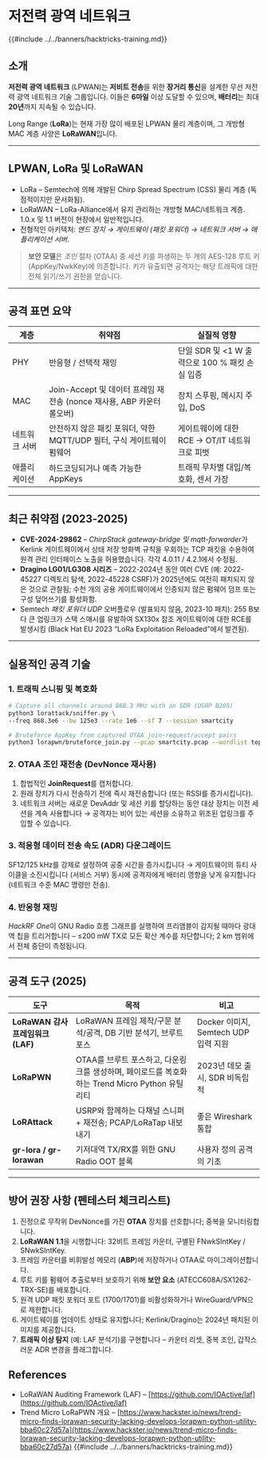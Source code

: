# 저전력 광역 네트워크

{{#include ../../banners/hacktricks-training.md}}

## 소개

**저전력 광역 네트워크** (LPWAN)는 **저비트 전송**을 위한 **장거리 통신**을 설계한 무선 저전력 광역 네트워크 기술 그룹입니다. 
이들은 **6마일** 이상 도달할 수 있으며, **배터리**는 최대 **20년**까지 지속될 수 있습니다.

Long Range (**LoRa**)는 현재 가장 많이 배포된 LPWAN 물리 계층이며, 그 개방형 MAC 계층 사양은 **LoRaWAN**입니다.

---

## LPWAN, LoRa 및 LoRaWAN

* LoRa – Semtech에 의해 개발된 Chirp Spread Spectrum (CSS) 물리 계층 (독점적이지만 문서화됨).
* LoRaWAN – LoRa-Alliance에서 유지 관리하는 개방형 MAC/네트워크 계층. 1.0.x 및 1.1 버전이 현장에서 일반적입니다.
* 전형적인 아키텍처: *엔드 장치 → 게이트웨이 (패킷 포워더) → 네트워크 서버 → 애플리케이션 서버*.

> **보안 모델**은 *조인* 절차 (OTAA) 중 세션 키를 파생하는 두 개의 AES-128 루트 키 (AppKey/NwkKey)에 의존합니다. 키가 유출되면 공격자는 해당 트래픽에 대한 전체 읽기/쓰기 권한을 얻습니다.

---

## 공격 표면 요약

| 계층 | 취약점 | 실질적 영향 |
|-------|----------|------------------|
| PHY | 반응형 / 선택적 재밍 | 단일 SDR 및 <1 W 출력으로 100 % 패킷 손실 입증 |
| MAC | Join-Accept 및 데이터 프레임 재전송 (nonce 재사용, ABP 카운터 롤오버) | 장치 스푸핑, 메시지 주입, DoS |
| 네트워크 서버 | 안전하지 않은 패킷 포워더, 약한 MQTT/UDP 필터, 구식 게이트웨이 펌웨어 | 게이트웨이에 대한 RCE → OT/IT 네트워크로 피벗 |
| 애플리케이션 | 하드코딩되거나 예측 가능한 AppKeys | 트래픽 무차별 대입/복호화, 센서 가장 |

---

## 최근 취약점 (2023-2025)

* **CVE-2024-29862** – *ChirpStack gateway-bridge 및 mqtt-forwarder*가 Kerlink 게이트웨이에서 상태 저장 방화벽 규칙을 우회하는 TCP 패킷을 수용하여 원격 관리 인터페이스 노출을 허용했습니다. 각각 4.0.11 / 4.2.1에서 수정됨.
* **Dragino LG01/LG308 시리즈** – 2022-2024년 동안 여러 CVE (예: 2022-45227 디렉토리 탐색, 2022-45228 CSRF)가 2025년에도 여전히 패치되지 않은 것으로 관찰됨; 수천 개의 공용 게이트웨이에서 인증되지 않은 펌웨어 덤프 또는 구성 덮어쓰기를 활성화함.
* Semtech *패킷 포워더 UDP* 오버플로우 (발표되지 않음, 2023-10 패치): 255 B보다 큰 업링크가 스택 스매시를 유발하여 SX130x 참조 게이트웨이에 대한 RCE를 발생시킴 (Black Hat EU 2023 “LoRa Exploitation Reloaded”에서 발견됨).

---

## 실용적인 공격 기술

### 1. 트래픽 스니핑 및 복호화
```bash
# Capture all channels around 868.3 MHz with an SDR (USRP B205)
python3 lorattack/sniffer.py \
--freq 868.3e6 --bw 125e3 --rate 1e6 --sf 7 --session smartcity

# Bruteforce AppKey from captured OTAA join-request/accept pairs
python3 lorapwn/bruteforce_join.py --pcap smartcity.pcap --wordlist top1m.txt
```
### 2. OTAA 조인 재전송 (DevNonce 재사용)

1. 합법적인 **JoinRequest**를 캡처합니다.
2. 원래 장치가 다시 전송하기 전에 즉시 재전송합니다 (또는 RSSI를 증가시킵니다).
3. 네트워크 서버는 새로운 DevAddr 및 세션 키를 할당하는 동안 대상 장치는 이전 세션을 계속 사용합니다 → 공격자는 비어 있는 세션을 소유하고 위조된 업링크를 주입할 수 있습니다.

### 3. 적응형 데이터 전송 속도 (ADR) 다운그레이드

SF12/125 kHz를 강제로 설정하여 공중 시간을 증가시킵니다 → 게이트웨이의 듀티 사이클을 소진시킵니다 (서비스 거부) 동시에 공격자에게 배터리 영향을 낮게 유지합니다 (네트워크 수준 MAC 명령만 전송).

### 4. 반응형 재밍

*HackRF One*이 GNU Radio 흐름 그래프를 실행하여 프리앰블이 감지될 때마다 광대역 칩을 트리거합니다 – ≤200 mW TX로 모든 확산 계수를 차단합니다; 2 km 범위에서 전체 중단이 측정됩니다.

---

## 공격 도구 (2025)

| 도구 | 목적 | 비고 |
|------|---------|-------|
| **LoRaWAN 감사 프레임워크 (LAF)** | LoRaWAN 프레임 제작/구문 분석/공격, DB 기반 분석기, 브루트 포스 | Docker 이미지, Semtech UDP 입력 지원 |
| **LoRaPWN** | OTAA를 브루트 포스하고, 다운링크를 생성하며, 페이로드를 복호화하는 Trend Micro Python 유틸리티 | 2023년 데모 출시, SDR 비독립적 |
| **LoRAttack** | USRP와 함께하는 다채널 스니퍼 + 재전송; PCAP/LoRaTap 내보내기 | 좋은 Wireshark 통합 |
| **gr-lora / gr-lorawan** | 기저대역 TX/RX를 위한 GNU Radio OOT 블록 | 사용자 정의 공격의 기초 |

---

## 방어 권장 사항 (펜테스터 체크리스트)

1. 진정으로 무작위 DevNonce를 가진 **OTAA** 장치를 선호합니다; 중복을 모니터링합니다.
2. **LoRaWAN 1.1**을 시행합니다: 32비트 프레임 카운터, 구별된 FNwkSIntKey / SNwkSIntKey.
3. 프레임 카운터를 비휘발성 메모리 (**ABP**)에 저장하거나 OTAA로 마이그레이션합니다.
4. 루트 키를 펌웨어 추출로부터 보호하기 위해 **보안 요소** (ATECC608A/SX1262-TRX-SE)를 배포합니다.
5. 원격 UDP 패킷 포워더 포트 (1700/1701)를 비활성화하거나 WireGuard/VPN으로 제한합니다.
6. 게이트웨이를 업데이트 상태로 유지합니다; Kerlink/Dragino는 2024년 패치된 이미지를 제공합니다.
7. **트래픽 이상 탐지** (예: LAF 분석기)를 구현합니다 – 카운터 리셋, 중복 조인, 갑작스러운 ADR 변경을 플래그합니다.

## References

* LoRaWAN Auditing Framework (LAF) – [https://github.com/IOActive/laf](https://github.com/IOActive/laf)
* Trend Micro LoRaPWN 개요 – [https://www.hackster.io/news/trend-micro-finds-lorawan-security-lacking-develops-lorapwn-python-utility-bba60c27d57a](https://www.hackster.io/news/trend-micro-finds-lorawan-security-lacking-develops-lorapwn-python-utility-bba60c27d57a)
{{#include ../../banners/hacktricks-training.md}}
